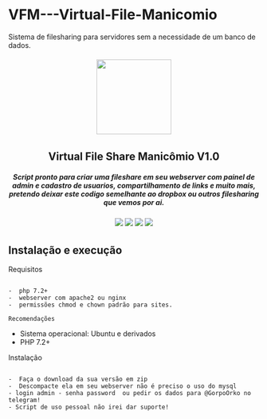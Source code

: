 # VFM---Virtual-File-Manicomio
Sistema de filesharing para servidores sem a necessidade de um banco de dados.

 <h6 align="center">
    <a href="https://tcxsproject.com.br">
      <img src="https://i.imgur.com/hFf0s1A.png" alt="" height="150px">
    </a>
    <h2 align="center">Virtual File Share Manicômio V1.0</h2>
    <h5 align="center">Script pronto para criar uma fileshare em seu webserver com painel de admin e cadastro de usuarios, compartilhamento de links e muito mais, pretendo deixar este codigo semelhante ao dropbox ou outros filesharing que vemos por ai.</h5>
  </h6>
  <h6 align="center">
    <a href="https://tcxsproject.com.br"><img src="https://img.shields.io/badge/php-^7.1.3.svg" /></a>
    <a href="https://tcxsproject.com.br"><img src="https://img.shields.io/badge/Versão-v1.0-blue.svg" /></a>
    <a href="https://tcxsproject.com.br"><img src="https://img.shields.io/badge/Support-Chat-blue.svg" /></a>
    <a href="https://tcxsproject.com.br"><img src="https://img.shields.io/badge/Telegram-Channel-blue.svg" /></a>
  </h6>


Instalação e execução
---------------------

Requisitos
~~~~~~~~~~

-  php 7.2+
-  webserver com apache2 ou nginx
-  permissões chmod e chown padrão para sites.

Recomendações
~~~~~~~~~~~~~

-  Sistema operacional: Ubuntu e derivados
-  PHP 7.2+

Instalação
~~~~~~~~~~

-  Faça o download da sua versão em zip
-  Descompacte ela em seu webserver não é preciso o uso do mysql
- login admin - senha password  ou pedir os dados para @GorpoOrko no telegram!
- Script de uso pessoal não irei dar suporte!
